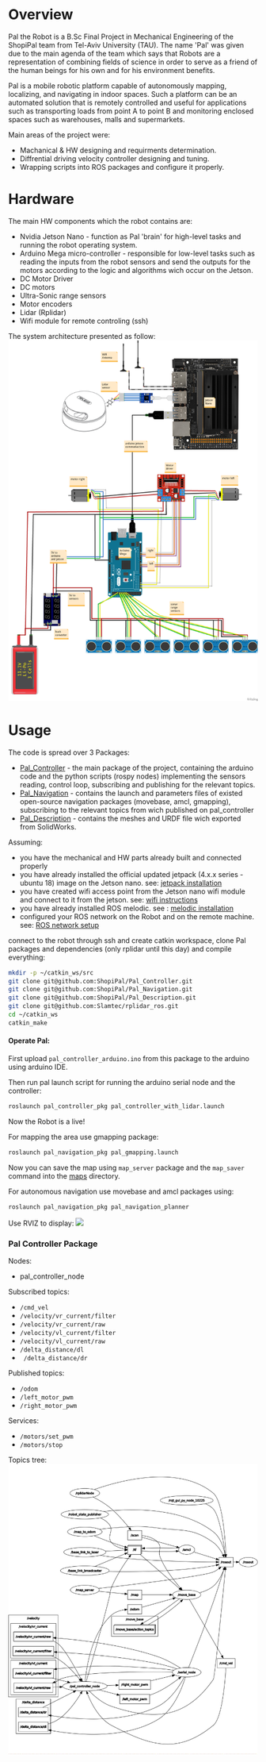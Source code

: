 # Overview
Pal the Robot is a B.Sc Final Project in Mechanical Engineering of the ShopiPal team from Tel-Aviv University (TAU).
The name 'Pal' was given due to the main agenda of the team which says that Robots  are a representation of combining fields of science in order to serve as a friend of the human beings for his own and for his environment benefits.

Pal is a mobile robotic platform capable of autonomously mapping, localizing, and navigating in indoor spaces. Such a platform can be an automated solution that is remotely controlled and useful for applications such as transporting loads from point A to point B and monitoring enclosed spaces such as warehouses, malls and supermarkets.

Main areas of the project were:
- Machanical & HW designing and requirments determination.
- Diffrential driving velocity controller designing and tuning.
- Wrapping scripts into ROS packages and configure it properly.   

# Hardware
The main HW components which the robot contains are:
- Nvidia Jetson Nano - function as Pal 'brain' for high-level tasks and running the robot operating system.
- Arduino Mega micro-controller -  responsible for low-level tasks such as reading the inputs from the robot sensors and send the outputs for the motors according to the logic and algorithms wich occur on the Jetson.  
- DC Motor Driver
- DC motors 
- Ultra-Sonic range sensors
- Motor encoders
- Lidar (Rplidar)
- Wifi module for remote controling (ssh)

The system architecture presented as follow:
![](https://github.com/ShopiPal/Pal_Controller/blob/main/media/System_Architecture.png)


# Usage
The code is spread over 3 Packages: 
- [Pal_Controller](https://github.com/ShopiPal/Pal_Controller/) - the main package of the project, containing the arduino code and the python scripts (rospy nodes) implementing the sensors reading, control loop, subscribing and publishing for the relevant topics.
- [Pal_Navigation](https://github.com/ShopiPal/Pal_Navigation/) - contains the launch and parameters files of existed open-source navigation packages (movebase, amcl, gmapping), subscribing to the relevant topics from wich published on pal_controller
- [Pal_Description](https://github.com/ShopiPal/Pal_Description/) - contains the meshes and URDF file wich exported from SolidWorks.

Assuming: 
- you have the mechanical and HW parts already built and connected properly  
- you have already installed the official updated jetpack (4.x.x series - ubuntu 18) image on the Jetson nano. see: [jetpack installation](https://developer.nvidia.com/embedded/learn/get-started-jetson-nano-devkit#intro)
- you have created wifi access point from the Jetson nano wifi module and connect to it from the jetson. see: [wifi instructions](https://forums.developer.nvidia.com/t/can-i-use-intel-wireless-ac8265-wifi-with-jetson-nano-as-internal-wifi-network/212519)
- you have already installed ROS melodic. see : [melodic installation](http://wiki.ros.org/melodic/Installation/Ubuntu)
- configured your ROS network on the Robot and on the remote machine. see: [ROS network setup](http://wiki.ros.org/ROS/NetworkSetup)

connect to the robot through ssh and create catkin workspace, clone Pal packages and dependencies (only rplidar until this day) and compile everything: 
```bash
mkdir -p ~/catkin_ws/src
git clone git@github.com:ShopiPal/Pal_Controller.git
git clone git@github.com:ShopiPal/Pal_Navigation.git
git clone git@github.com:ShopiPal/Pal_Description.git
git clone git@github.com:Slamtec/rplidar_ros.git
cd ~/catkin_ws
catkin_make
```

#### Operate Pal: 
First upload ```pal_controller_arduino.ino``` from this package to the arduino using arduino IDE.

Then run pal launch script for running the arduino serial node and the controller:
```bash
roslaunch pal_controller_pkg pal_controller_with_lidar.launch
```
Now the Robot is a live!

For mapping the area use gmapping package:
```bash
roslaunch pal_navigation_pkg pal_gmapping.launch
```
Now you can save the map using ```map_server``` package and the ```map_saver``` command into the [maps](https://github.com/ShopiPal/Pal_Navigation/tree/main/pal_navigation_pkg/maps) directory.

For autonomous navigation use movebase and amcl packages using:
```bash
roslaunch pal_navigation_pkg pal_navigation_planner
```

Use RVIZ to display:
![](https://github.com/ShopiPal/Pal_Controller/blob/main/media/pal_navigat_gif.gif)

### Pal Controller Package 
Nodes: 
- pal_controller_node

Subscribed topics:
- ``` /cmd_vel  ```
- ``` /velocity/vr_current/filter ```
- ``` /velocity/vr_current/raw ```
- ``` /velocity/vl_current/filter ```
- ``` /velocity/vl_current/raw ```
- ``` /delta_distance/dl ```
- ``` /delta_distance/dr```

Published topics:
- ``` /odom  ```
- ``` /left_motor_pwm ```
- ``` /right_motor_pwm ```


Services:
- ``` /motors/set_pwm ```
- ``` /motors/stop ```

Topics tree:
![](https://github.com/ShopiPal/Pal_Controller/blob/main/media/rqt_topic_plot.png)
